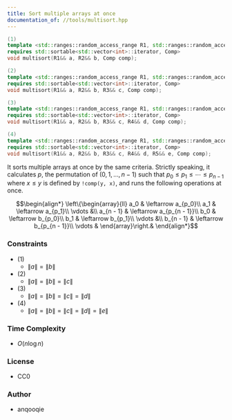 ```yaml
---
title: Sort multiple arrays at once
documentation_of: //tools/multisort.hpp
---
```


```cpp
(1)
template <std::ranges::random_access_range R1, std::ranges::random_access_range R2, typename Comp>
requires std::sortable<std::vector<int>::iterator, Comp>
void multisort(R1&& a, R2&& b, Comp comp);

(2)
template <std::ranges::random_access_range R1, std::ranges::random_access_range R2, std::ranges::random_access_range R3, typename Comp>
requires std::sortable<std::vector<int>::iterator, Comp>
void multisort(R1&& a, R2&& b, R3&& c, Comp comp);

(3)
template <std::ranges::random_access_range R1, std::ranges::random_access_range R2, std::ranges::random_access_range R3, std::ranges::random_access_range R4, typename Comp>
requires std::sortable<std::vector<int>::iterator, Comp>
void multisort(R1&& a, R2&& b, R3&& c, R4&& d, Comp comp);

(4)
template <std::ranges::random_access_range R1, std::ranges::random_access_range R2, std::ranges::random_access_range R3, std::ranges::random_access_range R4, std::ranges::random_access_range R5, typename Comp>
requires std::sortable<std::vector<int>::iterator, Comp>
void multisort(R1&& a, R2&& b, R3&& c, R4&& d, R5&& e, Comp comp);
```

It sorts multiple arrays at once by the same criteria.
Strictly speaking, it calculates $p$, the permutation of $(0, 1, \ldots, n - 1)$ such that $p_0 \leq p_1 \leq \cdots \leq p_{n - 1}$ where $x \leq y$ is defined by `!comp(y, x)`, and runs the following operations at once.

$$\begin{align*}
\left\{\begin{array}{ll}
a_0 & \leftarrow a_{p_0}\\
a_1 & \leftarrow a_{p_1}\\
\vdots &\\
a_{n - 1} & \leftarrow a_{p_{n - 1}}\\
b_0 & \leftarrow b_{p_0}\\
b_1 & \leftarrow b_{p_1}\\
\vdots &\\
b_{n - 1} & \leftarrow b_{p_{n - 1}}\\
\vdots &
\end{array}\right.&
\end{align*}$$

### Constraints
- (1)
    - $\|a\| = \|b\|$
- (2)
    - $\|a\| = \|b\| = \|c\|$
- (3)
    - $\|a\| = \|b\| = \|c\| = \|d\|$
- (4)
    - $\|a\| = \|b\| = \|c\| = \|d\| = \|e\|$

### Time Complexity
- $O(n \log n)$

### License
- CC0

### Author
- anqooqie
